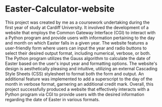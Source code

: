 # Easter-Calculator-website
This project was created by me as a coursework undertaking during the first year of study at Cardiff University. It involved the development of a website that employs the Common Gateway Interface (CGI) to interact with a Python program and provide users with information pertaining to the day and month on which Easter falls in a given year. The website features a user-friendly form where users can input the year and radio buttons to select their desired output format, including numerical, verbose, or both. The Python program utilizes the Gauss algorithm to calculate the date of Easter based on the user's input year and formatting options. The website's design is aesthetically pleasing and intuitive, utilizing an external Cascading Style Sheets (CSS) stylesheet to format both the form and output. An additional feature was implemented to add a superscript to the day of the month in verbose format, garnering an additional credit mark. Overall, this project successfully produced a website that effectively interacts with a Python program via CGI to provide users with the desired information regarding the date of Easter in various formats.

